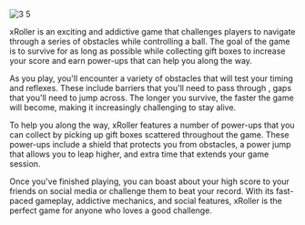 ![3 5](https://user-images.githubusercontent.com/92585902/223062729-20776a54-85e0-4125-96c3-66bab8c97ac4.png)

xRoller is an exciting and addictive game that challenges players to navigate through a series of obstacles while controlling a ball. The goal of the game is to survive for as long as possible while collecting gift boxes to increase your score and earn power-ups that can help you along the way.

As you play, you'll encounter a variety of obstacles that will test your timing and reflexes. These include barriers that you'll need to pass through , gaps that you'll need to jump across. The longer you survive, the faster the game will become, making it increasingly challenging to stay alive.

To help you along the way, xRoller features a number of power-ups that you can collect by picking up gift boxes scattered throughout the game. These power-ups include a shield that protects you from obstacles, a power jump that allows you to leap higher, and extra time that extends your game session.

Once you've finished playing, you can boast about your high score to your friends on social media or challenge them to beat your record. With its fast-paced gameplay, addictive mechanics, and social features, xRoller is the perfect game for anyone who loves a good challenge.
